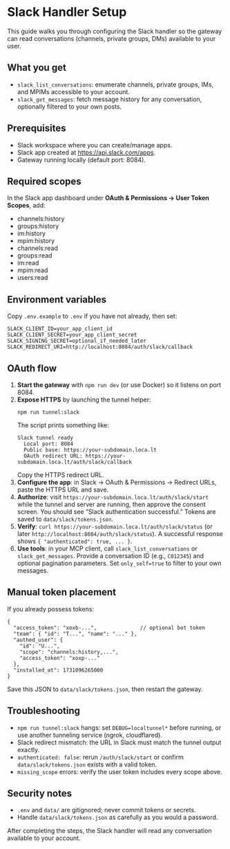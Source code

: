 Slack Handler Setup
===================

This guide walks you through configuring the Slack handler so the gateway can read conversations (channels, private groups, DMs) available to your user.

What you get
------------
- `slack_list_conversations`: enumerate channels, private groups, IMs, and MPIMs accessible to your account.
- `slack_get_messages`: fetch message history for any conversation, optionally filtered to your own posts.

Prerequisites
-------------
- Slack workspace where you can create/manage apps.
- Slack app created at https://api.slack.com/apps.
- Gateway running locally (default port: 8084).

Required scopes
---------------
In the Slack app dashboard under **OAuth & Permissions → User Token Scopes**, add:
- channels:history
- groups:history
- im:history
- mpim:history
- channels:read
- groups:read
- im:read
- mpim:read
- users:read

Environment variables
---------------------
Copy `.env.example` to `.env` if you have not already, then set:

```
SLACK_CLIENT_ID=your_app_client_id
SLACK_CLIENT_SECRET=your_app_client_secret
SLACK_SIGNING_SECRET=optional_if_needed_later
SLACK_REDIRECT_URI=http://localhost:8084/auth/slack/callback
```

OAuth flow
----------
1. **Start the gateway** with `npm run dev` (or use Docker) so it listens on port 8084.
2. **Expose HTTPS** by launching the tunnel helper:
   ```
   npm run tunnel:slack
   ```
   The script prints something like:
   ```
   Slack tunnel ready
     Local port: 8084
     Public base: https://your-subdomain.loca.lt
     OAuth redirect URL: https://your-subdomain.loca.lt/auth/slack/callback
   ```
   Copy the HTTPS redirect URL.
3. **Configure the app**: in Slack → OAuth & Permissions → Redirect URLs, paste the HTTPS URL and save.
4. **Authorize**: visit `https://your-subdomain.loca.lt/auth/slack/start` while the tunnel and server are running, then approve the consent screen. You should see “Slack authentication successful.” Tokens are saved to `data/slack/tokens.json`.
5. **Verify**: `curl https://your-subdomain.loca.lt/auth/slack/status` (or later `http://localhost:8084/auth/slack/status`). A successful response shows `{ "authenticated": true, ... }`.
6. **Use tools**: in your MCP client, call `slack_list_conversations` or `slack_get_messages`. Provide a conversation ID (e.g., `C012345`) and optional pagination parameters. Set `only_self=true` to filter to your own messages.

Manual token placement
----------------------
If you already possess tokens:
```
{
  "access_token": "xoxb-...",              // optional bot token
  "team": { "id": "T...", "name": "..." },
  "authed_user": {
    "id": "U...",
    "scope": "channels:history,...",
    "access_token": "xoxp-..."
  },
  "installed_at": 1731096265000
}
```
Save this JSON to `data/slack/tokens.json`, then restart the gateway.

Troubleshooting
---------------
- `npm run tunnel:slack` hangs: set `DEBUG=localtunnel*` before running, or use another tunneling service (ngrok, cloudflared).
- Slack redirect mismatch: the URL in Slack must match the tunnel output exactly.
- `authenticated: false`: rerun `/auth/slack/start` or confirm `data/slack/tokens.json` exists with a valid token.
- `missing_scope` errors: verify the user token includes every scope above.

Security notes
--------------
- `.env` and `data/` are gitignored; never commit tokens or secrets.
- Handle `data/slack/tokens.json` as carefully as you would a password.

After completing the steps, the Slack handler will read any conversation available to your account.
